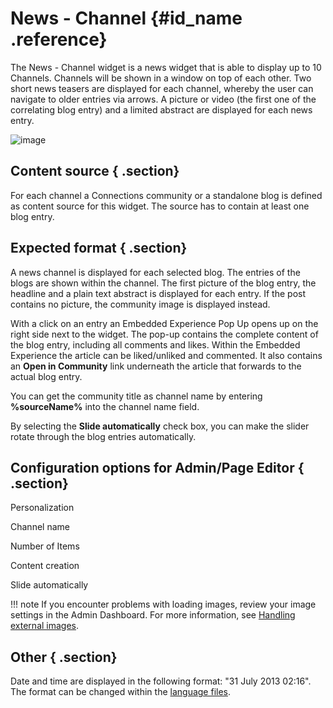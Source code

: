 # News - Channel {#id_name .reference}

The News - Channel widget is a news widget that is able to display up to 10 Channels. Channels will be shown in a window on top of each other. Two short news teasers are displayed for each channel, whereby the user can navigate to older entries via arrows. A picture or video \(the first one of the correlating blog entry\) and a limited abstract are displayed for each news entry.

![image](images/image081.png)

## Content source { .section}

For each channel a Connections community or a standalone blog is defined as content source for this widget. The source has to contain at least one blog entry.

## Expected format { .section}

A news channel is displayed for each selected blog. The entries of the blogs are shown within the channel. The first picture of the blog entry, the headline and a plain text abstract is displayed for each entry. If the post contains no picture, the community image is displayed instead.

With a click on an entry an Embedded Experience Pop Up opens up on the right side next to the widget. The pop-up contains the complete content of the blog entry, including all comments and likes. Within the Embedded Experience the article can be liked/unliked and commented. It also contains an **Open in Community** link underneath the article that forwards to the actual blog entry.

You can get the community title as channel name by entering **%sourceName%** into the channel name field.

By selecting the **Slide automatically** check box, you can make the slider rotate through the blog entries automatically.

## Configuration options for Admin/Page Editor { .section}

Personalization

Channel name

Number of Items

Content creation

Slide automatically

!!! note
    If you encounter problems with loading images, review your image settings in the Admin Dashboard. For more information, see [Handling external images](cec-handling-external-images.md).

## Other { .section}

Date and time are displayed in the following format: "31 July 2013 02:16". The format can be changed within the [language files](cec-customizethelanguagefile.md#).

